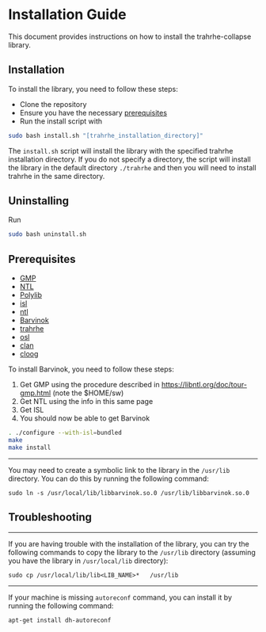 # Installation Guide

This document provides instructions on how to install the trahrhe-collapse library.

## Installation

To install the library, you need to follow these steps:
- Clone the repository
- Ensure you have the necessary [prerequisites](#prerequisites)
- Run the install script with
```bash
sudo bash install.sh "[trahrhe_installation_directory]"
```

The `install.sh` script will install the library with the specified trahrhe installation directory. If you do not specify a directory, the script will install the library in the default directory `./trahrhe` and then you will need to install trahrhe in the same directory.

## Uninstalling

Run 
```bash
sudo bash uninstall.sh
```

## Prerequisites

- [GMP](https://gmplib.org/)
- [NTL](http://www.shoup.net/ntl/)
- [Polylib](https://www.irisa.fr/polylib/)
- [isl](https://repo.or.cz/isl.git)
- [ntl](https://github.com/libntl/ntl.git)
- [Barvinok](https://repo.or.cz/barvinok.git)
- [trahrhe](https://webpages.gitlabpages.inria.fr/trahrhe/download)
- [osl](https://icps.u-strasbg.fr/people/bastoul/public_html/development/openscop/)
- [clan](https://github.com/periscop/clan.git)
- [cloog](http://www.cloog.org/)

To install Barvinok, you need to follow these steps:

1. Get GMP using the procedure described in https://libntl.org/doc/tour-gmp.html (note the $HOME/sw)
2. Get NTL using the info in this same page
3. Get ISL
4. You should now be able to get Barvinok 
```bash
. ./configure --with-isl=bundled
make
make install
```

---
You may need to create a symbolic link to the library in the `/usr/lib` directory. You can do this by running the following command:

`sudo ln -s /usr/local/lib/libbarvinok.so.0 /usr/lib/libbarvinok.so.0`


## Troubleshooting
---
If you are having trouble with the installation of the library, you can try the following commands to copy the library to the `/usr/lib` directory (assuming you have the library in `/usr/local/lib` directory):

`sudo cp /usr/local/lib/lib<LIB_NAME>*   /usr/lib`

---
If your machine is missing `autoreconf` command, you can install it by running the following command:

`apt-get install dh-autoreconf`
